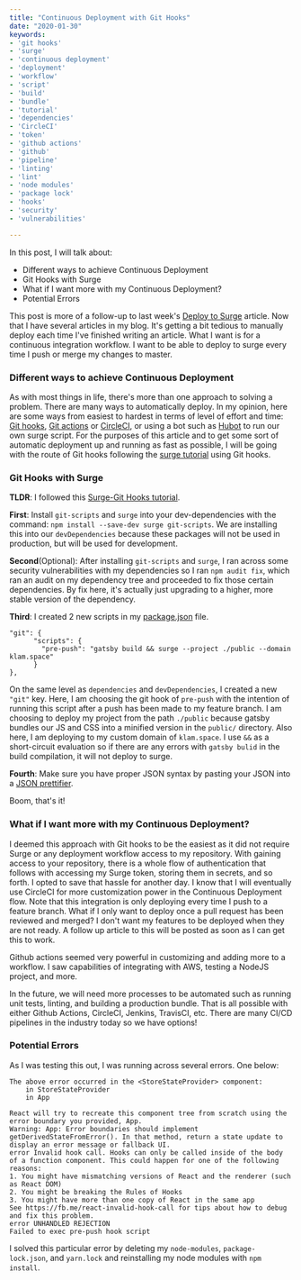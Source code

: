 ```yaml
---
title: "Continuous Deployment with Git Hooks"
date: "2020-01-30"
keywords:
- 'git hooks'
- 'surge'
- 'continuous deployment'
- 'deployment'
- 'workflow'
- 'script'
- 'build'
- 'bundle'
- 'tutorial'
- 'dependencies'
- 'CircleCI'
- 'token'
- 'github actions'
- 'github'
- 'pipeline'
- 'linting'
- 'lint'
- 'node modules'
- 'package lock'
- 'hooks'
- 'security'
- 'vulnerabilities'

---
```


In this post, I will talk about:

* Different ways to achieve Continuous Deployment
* Git Hooks with Surge
* What if I want more with my Continuous Deployment?
* Potential Errors

This post is more of a follow-up to last week's [Deploy to Surge](http://klam.space/content/03-deploy-surge/) article. Now that I have several articles in my blog. It's getting a bit tedious to manually deploy each time I've finished writing an article. What I want is for a continuous integration workflow. I want to be able to deploy to surge every time I push or merge my changes to master.

### Different ways to achieve Continuous Deployment

As with most things in life, there's more than one approach to solving a problem. There are many ways to automatically deploy. In my opinion, here are some ways from easiest to hardest in terms of level of effort and time: [Git hooks](https://git-scm.com/book/en/v2/Customizing-Git-Git-Hooks), [Git actions](https://help.github.com/en/actions) or [CircleCI](https://circleci.com/), or using a bot such as [Hubot](https://hubot.github.com/) to run our own surge script. For the purposes of this article and to get some sort of automatic deployment up and running as fast as possible, I will be going with the route of Git hooks following the [surge tutorial](https://surge.sh/help/deploying-continuously-using-git-hooks) using Git hooks.

### Git Hooks with Surge

__TLDR__: I followed this [Surge-Git Hooks tutorial](https://surge.sh/help/deploying-continuously-using-git-hooks).

__First__: Install `git-scripts` and `surge` into your dev-dependencies with the command: `npm install --save-dev surge git-scripts`. We are installing this into our `devDependencies` because these packages will not be used in production, but will be used for development.

__Second__(Optional): After installing `git-scripts` and `surge`, I ran across some security vulnerabilities with my dependencies so I ran `npm audit fix`, which ran an audit on my dependency tree and proceeded to fix those certain dependencies. By fix here, it's actually just upgrading to a higher, more stable version of the dependency.

__Third__: I created 2 new scripts in my [package.json](https://github.com/klammm/all-things-random/blob/master/package.json) file.

```
"git": {
      "scripts": {
        "pre-push": "gatsby build && surge --project ./public --domain klam.space"
      }
},
```
On the same level as `dependencies` and `devDependencies`, I created a new `"git"` key.
Here, I am choosing the git hook of `pre-push` with the intention of running this script after a push has been made to my feature branch. I am choosing to deploy my project from the path `./public` because gatsby bundles our JS and CSS into a minified version in the `public/` directory. Also here, I am deploying to my custom domain of `klam.space`. I use `&&` as a short-circuit evaluation so if there are any errors with `gatsby bulid` in the build compilation, it will not deploy to surge.

__Fourth__: Make sure you have proper JSON syntax by pasting your JSON into a [JSON prettifier](https://jsonlint.com/).

Boom, that's it!

### What if I want more with my Continuous Deployment?

I deemed this approach with Git hooks to be the easiest as it did not require Surge or any deployment workflow access to my repository. With gaining access to your repository, there is a whole flow of authentication that follows with accessing my Surge token, storing them in secrets, and so forth. I opted to save that hassle for another day. I know that I will eventually use CircleCI for more customization power in the Continuous Deployment flow. Note that this integration is only deploying every time I push to a feature branch. What if I only want to deploy once a pull request has been reviewed and merged? I don't want my features to be deployed when they are not ready. A follow up article to this will be posted as soon as I can get this to work.

Github actions seemed very powerful in customizing and adding more to a workflow. I saw capabilities of integrating with AWS, testing a NodeJS project, and more.

In the future, we will need more processes to be automated such as running unit tests, linting, and building a production bundle. That is all possible with either Github Actions, CircleCI, Jenkins, TravisCI, etc. There are many CI/CD pipelines in the industry today so we have options!

### Potential Errors

As I was testing this out, I was running across several errors. One below:

```
The above error occurred in the <StoreStateProvider> component:
    in StoreStateProvider
    in App

React will try to recreate this component tree from scratch using the error boundary you provided, App.
Warning: App: Error boundaries should implement getDerivedStateFromError(). In that method, return a state update to display an error message or fallback UI.
error Invalid hook call. Hooks can only be called inside of the body of a function component. This could happen for one of the following reasons:
1. You might have mismatching versions of React and the renderer (such as React DOM)
2. You might be breaking the Rules of Hooks
3. You might have more than one copy of React in the same app
See https://fb.me/react-invalid-hook-call for tips about how to debug and fix this problem.
error UNHANDLED REJECTION
Failed to exec pre-push hook script
```

I solved this particular error by deleting my `node-modules`, `package-lock.json`, and `yarn.lock` and reinstalling my node modules with `npm install`.

